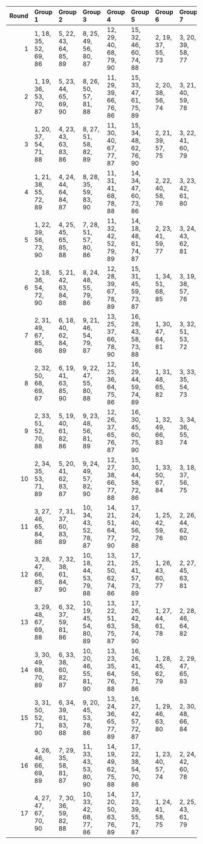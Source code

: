 |   Round | Group 1               | Group 2               | Group 3                | Group 4                | Group 5                | Group 6           | Group 7           | Group 8           | Group 9           | Group 10          | Group 11          | Group 12           | Group 13           | Group 14           | Group 15           | Group 16           | Group 17           |
|--------:|:----------------------|:----------------------|:-----------------------|:-----------------------|:-----------------------|:------------------|:------------------|:------------------|:------------------|:------------------|:------------------|:-------------------|:-------------------|:-------------------|:-------------------|:-------------------|:-------------------|
|       1 | 1, 18, 35, 52, 69, 86 | 5, 22, 43, 64, 85, 89 | 8, 25, 49, 56, 80, 87  | 12, 29, 40, 68, 79, 90 | 15, 32, 46, 60, 74, 88 | 2, 19, 37, 55, 73 | 3, 20, 39, 58, 77 | 4, 21, 41, 61, 81 | 6, 23, 45, 67, 72 | 7, 24, 47, 53, 76 | 9, 26, 51, 59, 84 | 10, 27, 36, 62, 71 | 11, 28, 38, 65, 75 | 13, 30, 42, 54, 83 | 14, 31, 44, 57, 70 | 16, 33, 48, 63, 78 | 17, 34, 50, 66, 82 |
|       2 | 1, 19, 36, 53, 70, 87 | 5, 23, 44, 65, 69, 90 | 8, 26, 50, 57, 81, 88  | 11, 29, 39, 66, 76, 86 | 15, 33, 47, 61, 75, 89 | 2, 20, 38, 56, 74 | 3, 21, 40, 59, 78 | 4, 22, 42, 62, 82 | 6, 24, 46, 68, 73 | 7, 25, 48, 54, 77 | 9, 27, 35, 60, 85 | 10, 28, 37, 63, 72 | 12, 30, 41, 52, 80 | 13, 31, 43, 55, 84 | 14, 32, 45, 58, 71 | 16, 34, 49, 64, 79 | 17, 18, 51, 67, 83 |
|       3 | 1, 20, 37, 54, 71, 88 | 4, 23, 43, 63, 83, 86 | 8, 27, 51, 58, 82, 89  | 11, 30, 40, 67, 77, 87 | 15, 34, 48, 62, 76, 90 | 2, 21, 39, 57, 75 | 3, 22, 41, 60, 79 | 5, 24, 45, 66, 70 | 6, 25, 47, 52, 74 | 7, 26, 49, 55, 78 | 9, 28, 36, 61, 69 | 10, 29, 38, 64, 73 | 12, 31, 42, 53, 81 | 13, 32, 44, 56, 85 | 14, 33, 46, 59, 72 | 16, 18, 50, 65, 80 | 17, 19, 35, 68, 84 |
|       4 | 1, 21, 38, 55, 72, 89 | 4, 24, 44, 64, 84, 87 | 8, 28, 35, 59, 83, 90  | 11, 31, 41, 68, 78, 88 | 14, 34, 47, 60, 73, 86 | 2, 22, 40, 58, 76 | 3, 23, 42, 61, 80 | 5, 25, 46, 67, 71 | 6, 26, 48, 53, 75 | 7, 27, 50, 56, 79 | 9, 29, 37, 62, 70 | 10, 30, 39, 65, 74 | 12, 32, 43, 54, 82 | 13, 33, 45, 57, 69 | 15, 18, 49, 63, 77 | 16, 19, 51, 66, 81 | 17, 20, 36, 52, 85 |
|       5 | 1, 22, 39, 56, 73, 90 | 4, 25, 45, 65, 85, 88 | 7, 28, 51, 57, 80, 86  | 11, 32, 42, 52, 79, 89 | 14, 18, 48, 61, 74, 87 | 2, 23, 41, 59, 77 | 3, 24, 43, 62, 81 | 5, 26, 47, 68, 72 | 6, 27, 49, 54, 76 | 8, 29, 36, 60, 84 | 9, 30, 38, 63, 71 | 10, 31, 40, 66, 75 | 12, 33, 44, 55, 83 | 13, 34, 46, 58, 70 | 15, 19, 50, 64, 78 | 16, 20, 35, 67, 82 | 17, 21, 37, 53, 69 |
|       6 | 2, 18, 36, 54, 72, 90 | 5, 21, 42, 63, 84, 88 | 8, 24, 48, 55, 79, 86  | 12, 28, 39, 67, 78, 89 | 15, 31, 45, 59, 73, 87 | 1, 34, 51, 68, 85 | 3, 19, 38, 57, 76 | 4, 20, 40, 60, 80 | 6, 22, 44, 66, 71 | 7, 23, 46, 52, 75 | 9, 25, 50, 58, 83 | 10, 26, 35, 61, 70 | 11, 27, 37, 64, 74 | 13, 29, 41, 53, 82 | 14, 30, 43, 56, 69 | 16, 32, 47, 62, 77 | 17, 33, 49, 65, 81 |
|       7 | 2, 31, 49, 67, 85, 86 | 6, 18, 40, 62, 84, 89 | 9, 21, 46, 54, 79, 87  | 13, 25, 37, 66, 78, 90 | 16, 28, 43, 58, 73, 88 | 1, 30, 47, 64, 81 | 3, 32, 51, 53, 72 | 4, 33, 36, 56, 76 | 5, 34, 38, 59, 80 | 7, 19, 42, 65, 71 | 8, 20, 44, 68, 75 | 10, 22, 48, 57, 83 | 11, 23, 50, 60, 70 | 12, 24, 35, 63, 74 | 14, 26, 39, 52, 82 | 15, 27, 41, 55, 69 | 17, 29, 45, 61, 77 |
|       8 | 2, 32, 50, 68, 69, 87 | 6, 19, 41, 63, 85, 90 | 9, 22, 47, 55, 80, 88  | 12, 25, 36, 64, 75, 86 | 16, 29, 44, 59, 74, 89 | 1, 31, 48, 65, 82 | 3, 33, 35, 54, 73 | 4, 34, 37, 57, 77 | 5, 18, 39, 60, 81 | 7, 20, 43, 66, 72 | 8, 21, 45, 52, 76 | 10, 23, 49, 58, 84 | 11, 24, 51, 61, 71 | 13, 26, 38, 67, 79 | 14, 27, 40, 53, 83 | 15, 28, 42, 56, 70 | 17, 30, 46, 62, 78 |
|       9 | 2, 33, 51, 52, 70, 88 | 5, 19, 40, 61, 82, 86 | 9, 23, 48, 56, 81, 89  | 12, 26, 37, 65, 76, 87 | 16, 30, 45, 60, 75, 90 | 1, 32, 49, 66, 83 | 3, 34, 36, 55, 74 | 4, 18, 38, 58, 78 | 6, 20, 42, 64, 69 | 7, 21, 44, 67, 73 | 8, 22, 46, 53, 77 | 10, 24, 50, 59, 85 | 11, 25, 35, 62, 72 | 13, 27, 39, 68, 80 | 14, 28, 41, 54, 84 | 15, 29, 43, 57, 71 | 17, 31, 47, 63, 79 |
|      10 | 2, 34, 35, 53, 71, 89 | 5, 20, 41, 62, 83, 87 | 9, 24, 49, 57, 82, 90  | 12, 27, 38, 66, 77, 88 | 15, 30, 44, 58, 72, 86 | 1, 33, 50, 67, 84 | 3, 18, 37, 56, 75 | 4, 19, 39, 59, 79 | 6, 21, 43, 65, 70 | 7, 22, 45, 68, 74 | 8, 23, 47, 54, 78 | 10, 25, 51, 60, 69 | 11, 26, 36, 63, 73 | 13, 28, 40, 52, 81 | 14, 29, 42, 55, 85 | 16, 31, 46, 61, 76 | 17, 32, 48, 64, 80 |
|      11 | 3, 27, 46, 65, 84, 86 | 7, 31, 37, 60, 83, 89 | 10, 34, 43, 52, 78, 87 | 14, 21, 51, 64, 77, 90 | 17, 24, 40, 56, 72, 88 | 1, 25, 42, 59, 76 | 2, 26, 44, 62, 80 | 4, 28, 48, 68, 71 | 5, 29, 50, 54, 75 | 6, 30, 35, 57, 79 | 8, 32, 39, 63, 70 | 9, 33, 41, 66, 74  | 11, 18, 45, 55, 82 | 12, 19, 47, 58, 69 | 13, 20, 49, 61, 73 | 15, 22, 36, 67, 81 | 16, 23, 38, 53, 85 |
|      12 | 3, 28, 47, 66, 85, 87 | 7, 32, 38, 61, 84, 90 | 10, 18, 44, 53, 79, 88 | 13, 21, 50, 62, 74, 86 | 17, 25, 41, 57, 73, 89 | 1, 26, 43, 60, 77 | 2, 27, 45, 63, 81 | 4, 29, 49, 52, 72 | 5, 30, 51, 55, 76 | 6, 31, 36, 58, 80 | 8, 33, 40, 64, 71 | 9, 34, 42, 67, 75  | 11, 19, 46, 56, 83 | 12, 20, 48, 59, 70 | 14, 22, 35, 65, 78 | 15, 23, 37, 68, 82 | 16, 24, 39, 54, 69 |
|      13 | 3, 29, 48, 67, 69, 88 | 6, 32, 37, 59, 81, 86 | 10, 19, 45, 54, 80, 89 | 13, 22, 51, 63, 75, 87 | 17, 26, 42, 58, 74, 90 | 1, 27, 44, 61, 78 | 2, 28, 46, 64, 82 | 4, 30, 50, 53, 73 | 5, 31, 35, 56, 77 | 7, 33, 39, 62, 85 | 8, 34, 41, 65, 72 | 9, 18, 43, 68, 76  | 11, 20, 47, 57, 84 | 12, 21, 49, 60, 71 | 14, 23, 36, 66, 79 | 15, 24, 38, 52, 83 | 16, 25, 40, 55, 70 |
|      14 | 3, 30, 49, 68, 70, 89 | 6, 33, 38, 60, 82, 87 | 10, 20, 46, 55, 81, 90 | 13, 23, 35, 64, 76, 88 | 16, 26, 41, 56, 71, 86 | 1, 28, 45, 62, 79 | 2, 29, 47, 65, 83 | 4, 31, 51, 54, 74 | 5, 32, 36, 57, 78 | 7, 34, 40, 63, 69 | 8, 18, 42, 66, 73 | 9, 19, 44, 52, 77  | 11, 21, 48, 58, 85 | 12, 22, 50, 61, 72 | 14, 24, 37, 67, 80 | 15, 25, 39, 53, 84 | 17, 27, 43, 59, 75 |
|      15 | 3, 31, 50, 52, 71, 90 | 6, 34, 39, 61, 83, 88 | 9, 20, 45, 53, 78, 86  | 13, 24, 36, 65, 77, 89 | 16, 27, 42, 57, 72, 87 | 1, 29, 46, 63, 80 | 2, 30, 48, 66, 84 | 4, 32, 35, 55, 75 | 5, 33, 37, 58, 79 | 7, 18, 41, 64, 70 | 8, 19, 43, 67, 74 | 10, 21, 47, 56, 82 | 11, 22, 49, 59, 69 | 12, 23, 51, 62, 73 | 14, 25, 38, 68, 81 | 15, 26, 40, 54, 85 | 17, 28, 44, 60, 76 |
|      16 | 4, 26, 46, 66, 69, 89 | 7, 29, 35, 58, 81, 87 | 11, 33, 43, 53, 80, 90 | 14, 19, 49, 62, 75, 88 | 17, 22, 38, 54, 70, 86 | 1, 23, 40, 57, 74 | 2, 24, 42, 60, 78 | 3, 25, 44, 63, 82 | 5, 27, 48, 52, 73 | 6, 28, 50, 55, 77 | 8, 30, 37, 61, 85 | 9, 31, 39, 64, 72  | 10, 32, 41, 67, 76 | 12, 34, 45, 56, 84 | 13, 18, 47, 59, 71 | 15, 20, 51, 65, 79 | 16, 21, 36, 68, 83 |
|      17 | 4, 27, 47, 67, 70, 90 | 7, 30, 36, 59, 82, 88 | 10, 33, 42, 68, 77, 86 | 14, 20, 50, 63, 76, 89 | 17, 23, 39, 55, 71, 87 | 1, 24, 41, 58, 75 | 2, 25, 43, 61, 79 | 3, 26, 45, 64, 83 | 5, 28, 49, 53, 74 | 6, 29, 51, 56, 78 | 8, 31, 38, 62, 69 | 9, 32, 40, 65, 73  | 11, 34, 44, 54, 81 | 12, 18, 46, 57, 85 | 13, 19, 48, 60, 72 | 15, 21, 35, 66, 80 | 16, 22, 37, 52, 84 |
